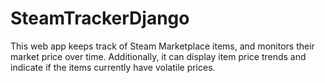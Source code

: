 SteamTrackerDjango
==================
This web app keeps track of Steam Marketplace items, and monitors their market price over time.
Additionally, it can display item price trends and indicate if the items currently have volatile prices.
